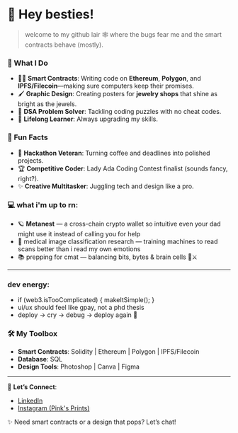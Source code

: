 # 👋 Hey besties!

> welcome to my github lair 🕸️ where the bugs fear me and the smart contracts behave (mostly).

### 🚀 What I Do  
- 👩‍💻 **Smart Contracts**: Writing code on **Ethereum**, **Polygon**, and **IPFS/Filecoin**—making sure computers keep their promises.  
- 🖌️ **Graphic Design**: Creating posters for **jewelry shops** that shine as bright as the jewels.  
- 🧠 **DSA Problem Solver**: Tackling coding puzzles with no cheat codes.  
- 🌱 **Lifelong Learner**: Always upgrading my skills.  

### 🌟 Fun Facts  
- 🎯 **Hackathon Veteran**: Turning coffee and deadlines into polished projects.  
- 🏆 **Competitive Coder**: Lady Ada Coding Contest finalist (sounds fancy, right?).  
- ✨ **Creative Multitasker**: Juggling tech and design like a pro.

### 💻 what i'm up to rn:

- 🪐 **Metanest** — a cross-chain crypto wallet so intuitive even your dad might use it instead of calling you for help
- 🔬 medical image classification research — training machines to read scans better than i read my own emotions
- 📚 prepping for cmat — balancing bits, bytes & brain cells 🧠⚔️

---

### dev energy:
- if (web3.isTooComplicated) { makeItSimple(); }
- ui/ux should feel like gpay, not a phd thesis
- deploy → cry → debug → deploy again 🔁


### 🛠️ My Toolbox  
- **Smart Contracts**: Solidity | Ethereum | Polygon | IPFS/Filecoin  
- **Database**: SQL  
- **Design Tools**: Photoshop | Canva | Figma  

---

🔗 **Let’s Connect**:  
- [LinkedIn](https://www.linkedin.com/in/niomi-soni-0539a722a)  
- [Instagram (Pink's Prints)](https://www.instagram.com/pinks.prints)  

✨ Need smart contracts or a design that pops? Let’s chat!  
